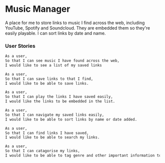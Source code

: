 # Music Manager

A place for me to store links to music I find across the web, including YouTube, Spotify and Soundcloud. They are embedded them so they're easily playable. I can sort links by date and name.

### User Stories

```sh
As a user,
So that I can see music I have found across the web,
I would like to see a list of my saved links
```

```sh
As a user,
So that I can save links to that I find,
I would like to be able to save links.
```

```sh
As a user,
So that I can play the links I have saved easily,
I would like the links to be embedded in the list.
```

```sh
As a user,
So that I can navigate my saved links easily,
I would like to be able to sort links by name or date added.
```

```sh
As a user,
So that I can find links I have saved,
I would like to be able to search my links.
```

```sh
As a user,
So that I can catagorise my links,
I would like to be able to tag genre and other important information to links. 
```

